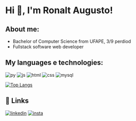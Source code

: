 # Hi 👋, I'm Ronalt Augusto! 

## About me:

* Bachelor of Computer Science from UFAPE, 3/9 perdiod
* Fullstack software web developer

## My languages e technologies:

![py](https://img.icons8.com/color/50/python--v1.png)
![js](https://img.icons8.com/color/50/javascript--v1.png)
![html](https://img.icons8.com/color/50/html-5--v1.png)
![css](https://img.icons8.com/color/50/css3.png)
![mysql](https://img.icons8.com/color/50/mysql-logo.png)

[![Top Langs](https://github-readme-stats.vercel.app/api/top-langs/?username=Ronalt4cs&layout=compact)](https://github.com/Ronalt4cs/github-readme-stats)

## 🔗 Links

[![linkedin](https://img.shields.io/badge/linkedin-0A66C2?style=for-the-badge&logo=linkedin&logoColor=white)](https://www.linkedin.com/in/ronalt-augusto-66202b24b/)
[![insta](https://img.shields.io/badge/Instagram-E4405F?style=for-the-badge&logo=instagram&logoColor=white)](https://www.instagram.com/ronalt_augusto/)
